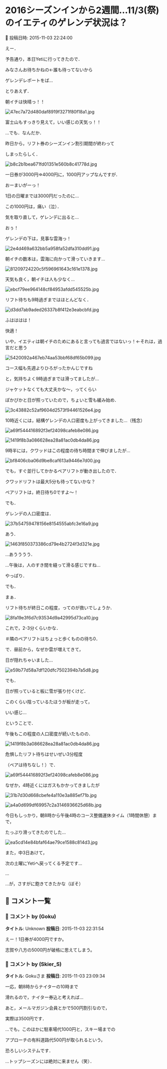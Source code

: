# 2016シーズンインから2週間…11/3(祭)のイエティのゲレンデ状況は？

📅 投稿日時: 2015-11-03 22:24:00

えー．


予告通り，本日Yetiに行ってきたので．


みなさんお待ちかねの←誰も待ってないから


ゲレンデレポートをば…





とりあえず．


朝イチは快晴っ！！




![47ec7a72d480daf8919f3271f80f18a1.jpg](images/47ec7a72d480daf8919f3271f80f18a1.jpg)




富士山もすっきり見えて，いい感じの天気っ！！





…でも．なんだか．


昨日から，リフト券のシーズンイン割引期間が終わって


しまったらしく．




![b8c2b1bea671fd01351e560b8c41778d.jpg](images/b8c2b1bea671fd01351e560b8c41778d.jpg)




一日券が3000円⇒4000円に，1000円アップなんですが．


おーまいがーっ！


1日の日曜までは3000円だったのに…


この1000円は，痛い（泣）．





気を取り直して，ゲレンデに出ると…


おぅ！


ゲレンデの下は，見事な雲海っ！




![2e4d469a632bb5a958fa52dfa310dd91.jpg](images/2e4d469a632bb5a958fa52dfa310dd91.jpg)




朝イチの数本は，雲海に向かって滑っていきます…




![81209724220c5f596961643c161e1378.jpg](images/81209724220c5f596961643c161e1378.jpg)




天気も良く，朝イチは人も少なく…




![ebcf79ee964148cf84953afdd545525b.jpg](images/ebcf79ee964148cf84953afdd545525b.jpg)




リフト待ちも9時過ぎまではほとんどなく．




![d3dd7ab9aded26337b8f412e3eabcbfd.jpg](images/d3dd7ab9aded26337b8f412e3eabcbfd.jpg)




ふはははは！


快適！


いや，イエティは朝イチのためにあると言っても過言ではないっ！←それは，過言だと思う




![5420092a467eb74aa53bbf68df65b099.jpg](images/5420092a467eb74aa53bbf68df65b099.jpg)




コース幅も先週よりひろがったかんじですね





と，気持ちよく9時過ぎまでは滑ってましたが…


ジャケットなくても大丈夫かな～，ってくらい


ぽかぴかと日が照っていたので，ちょいと雪も緩み始め．




![3c43882c52af9604d2573f94461526e4.jpg](images/3c43882c52af9604d2573f94461526e4.jpg)




10時近くには，結構ゲレンデの人口密度も上がってきました…（残念）




![a69f544416892f3ef24098cafeb8e086.jpg](images/a69f544416892f3ef24098cafeb8e086.jpg)









![1419f8b3a086628ea28a81ac0db4da86.jpg](images/1419f8b3a086628ea28a81ac0db4da86.jpg)







9時半には，クワッドはこの程度の待ち時間まで伸びましたが…




![bf8406cba06d9be8caf613a9446e7d00.jpg](images/bf8406cba06d9be8caf613a9446e7d00.jpg)




でも，すぐ並行してかかるペアリフトが動き出したので．


クワッドリフトは最大5分も待ってないかな？


ペアリフトは，終日待ち0ですよ～！





でも．


ゲレンデの人口密度は．




![37b54759478156e8154555abfc3e16a9.jpg](images/37b54759478156e8154555abfc3e16a9.jpg)




あう．




![1463f850373386cd79e4b2724f3d321e.jpg](images/1463f850373386cd79e4b2724f3d321e.jpg)




…あうううう．


…午後は，人のすき間を縫って滑る感じですね…


やっぱり．





でも．


まぁ．


リフト待ちが終日この程度，ってのが救いでしょうか．




![8fa19e3f6d7c93534d9a42995d73ca10.jpg](images/8fa19e3f6d7c93534d9a42995d73ca10.jpg)




これで，2-3分くらいかな．


＃隣のペアリフトはちょっと歩くものの待ち0．





で．昼前から，なぜか雲が増えてきて，


日が隠れちゃいました…




![e59b77d58a7df120dfc7502394b7a5d8.jpg](images/e59b77d58a7df120dfc7502394b7a5d8.jpg)




でも．


日が照っていると板に雪が張り付くけど．


このくらい陰っているたほうが板が走って，


いい感じ…





ということで．


午後もこの程度の人口密度が続いたものの．




![1419f8b3a086628ea28a81ac0db4da86.jpg](images/1419f8b3a086628ea28a81ac0db4da86.jpg)




危惧したリフト待ちはせいぜい3分程度


（ペアは待ちなし！）で．




![a69f544416892f3ef24098cafeb8e086.jpg](images/a69f544416892f3ef24098cafeb8e086.jpg)




なぜか，4時近くにはガスもかかってきましたが




![31b7d30d668cbefe4a110e3a885ef71b.jpg](images/31b7d30d668cbefe4a110e3a885ef71b.jpg)









![a4a0d699df69957c2a3146936625d68b.jpg](images/a4a0d699df69957c2a3146936625d68b.jpg)




今日もしっかり，朝8時から午後4時のコース整備運休タイム（1時間休憩）まで，


たっぷり滑ってきたのでした…




![ea5cd14e84bfaf64ae79ce1588c814d3.jpg](images/ea5cd14e84bfaf64ae79ce1588c814d3.jpg)







また，中3日あけて，


次の土曜にYetiへ戻ってくる予定です…


…


…が，さすがに飽きてきたかな（ぼそ）

## 💬 コメント一覧

### 💬 コメント by (Goku)
**タイトル**: Unknown
**投稿日**: 2015-11-03 22:31:54

えー！1日券が4000円ですか。

志賀や八方の5000円が破格に思えてしまう。

### 💬 コメント by (Skier_S)
**タイトル**: Gokuさま
**投稿日**: 2015-11-03 23:09:34

一応，朝8時からナイターの10時まで

滑れるので，ナイター券込と考えれば…

あと，メールマガジン会員とかで500円割引なので，

実際は3500円です．



…でも，このほかに駐車場代1000円と，スキー場までの

アプローチの有料道路代500円が取られるという，

恐ろしいシステムです．



…トップシーズンには絶対に来ません（笑）．


